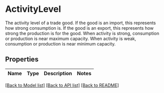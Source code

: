 # ActivityLevel

The activity level of a trade good. If the good is an import, this represents how strong consumption is. If the good is an export, this represents how strong the production is for the good. When activity is strong, consumption or production is near maximum capacity. When activity is weak, consumption or production is near minimum capacity.

## Properties

Name | Type | Description | Notes
------------ | ------------- | ------------- | -------------

[[Back to Model list]](../README.md#documentation-for-models) [[Back to API list]](../README.md#documentation-for-api-endpoints) [[Back to README]](../README.md)


